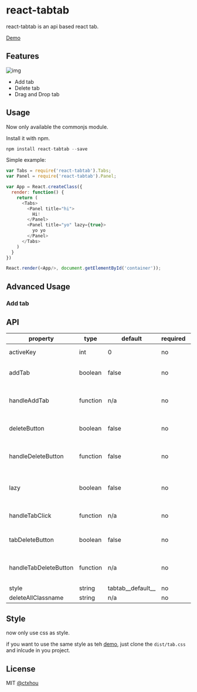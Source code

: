 # react-tabtab

react-tabtab is an api based react tab.

[Demo](http://ctxhou.github.io/react-tabtab/)

## Features

![img](http://i.imgur.com/r5ssaiM.png)

* Add tab
* Delete tab
* Drag and Drop tab

## Usage

Now only available the commonjs module.

Install it with npm.

```js
npm install react-tabtab --save
```

Simple example:

```js
var Tabs = require('react-tabtab').Tabs;
var Panel = require('react-tabtab').Panel;

var App = React.createClass({
  render: function() {
    return (
      <Tabs>
        <Panel title="hi">
          Hi!
        </Panel>
        <Panel title="yo" lazy={true}>
          yo yo
        </Panel>
      </Tabs>
    )
  }
})

React.render(<App/>, document.getElementById('container'));
```

## Advanced Usage

### Add tab


## API
    
| property              | type     | default           | required | description                                         |
|-----------------------|----------|-------------------|----------|-----------------------------------------------------|
| activeKey             | int      | 0                 | no       | set the active key of the tab                       |
| addTab                | boolean  | false             | no       | whether show a add tab at the end                   |
| handleAddTab          | function | n/a               | no       | callback function when user click the add tab       |
| deleteButton          | boolean  | false             | no       | whether show a delete button at each panel          |
| handleDeleteButton    | function | false             | no       | callback function when user click the delete button |
| lazy                  | boolean  | false             | no       | only load the content to DOM when you click the tab |
| handleTabClick        | function | n/a               | no       | return the key which user clicks                    |
| tabDeleteButton       | boolean  | false             | no       | whether each tab show delete button                 |
| handleTabDeleteButton | function | n/a               | no       | callback function when click tabDeleteButton        |
| style                 | string   | tabtab__default__ | no       | the class prefix                                    |
| deleteAllClassname    | string   | n/a               | no       |                                                     |

## Style

now only use css as style.

if you want to use the same style as teh [demo](http://ctxhou.github.io/react-tabtab/), just clone the `dist/tab.css` and inlcude in you project.

## License

MIT [@ctxhou](github.com/ctxhou)
